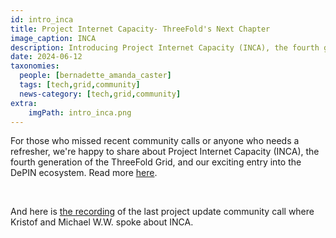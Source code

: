 ```yaml
---
id: intro_inca
title: Project Internet Capacity- ThreeFold's Next Chapter  
image_caption: INCA
description: Introducing Project Internet Capacity (INCA), the fourth generation of ThreeFold's Grid, and our exciting entry into the DePIN ecosystem.
date: 2024-06-12
taxonomies:
  people: [bernadette_amanda_caster]
  tags: [tech,grid,community]
  news-category: [tech,grid,community]
extra:
    imgPath: intro_inca.png
---
```


For those who missed recent community calls or anyone who needs a refresher, we're happy to share about Project Internet Capacity (INCA), the fourth generation of the ThreeFold Grid, and our exciting entry into the DePIN ecosystem. Read more [here](https://www.threefold.io/blog/introducing-project-inca/).

<br/>

And here is [the recording](https://youtu.be/tXELhKk9RYg?si=4uixrRThquj_-Rmb) of the last project update community call where Kristof and Michael W.W. spoke about INCA.
